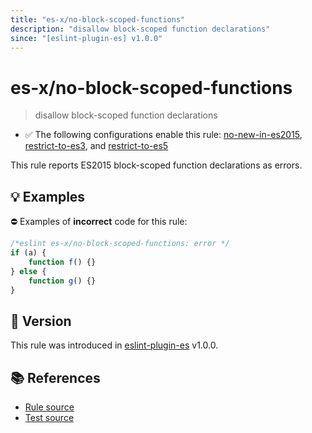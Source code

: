 ```yaml
---
title: "es-x/no-block-scoped-functions"
description: "disallow block-scoped function declarations"
since: "[eslint-plugin-es] v1.0.0"
---
```


# es-x/no-block-scoped-functions
> disallow block-scoped function declarations

- ✅ The following configurations enable this rule: [no-new-in-es2015], [restrict-to-es3], and [restrict-to-es5]

This rule reports ES2015 block-scoped function declarations as errors.

## 💡 Examples

⛔ Examples of **incorrect** code for this rule:

<eslint-playground type="bad">

```js
/*eslint es-x/no-block-scoped-functions: error */
if (a) {
    function f() {}
} else {
    function g() {}
}
```

</eslint-playground>

## 🚀 Version

This rule was introduced in [eslint-plugin-es] v1.0.0.

[eslint-plugin-es]: https://github.com/mysticatea/eslint-plugin-es

## 📚 References

- [Rule source](https://github.com/eslint-community/eslint-plugin-es-x/blob/master/lib/rules/no-block-scoped-functions.js)
- [Test source](https://github.com/eslint-community/eslint-plugin-es-x/blob/master/tests/lib/rules/no-block-scoped-functions.js)

[no-new-in-es2015]: ../configs/index.md#no-new-in-es2015
[restrict-to-es3]: ../configs/index.md#restrict-to-es3
[restrict-to-es5]: ../configs/index.md#restrict-to-es5
